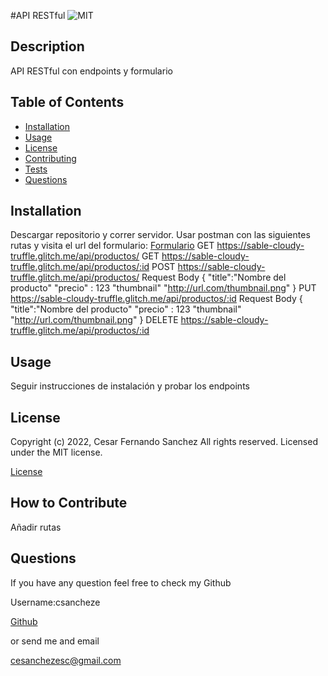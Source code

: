 #API RESTful ![MIT](https://img.shields.io/apm/l/vim-mode?style=plastic)

  ## Description
  
  API RESTful con endpoints y formulario

  
  ## Table of Contents
  
  - [Installation](#installation)
  - [Usage](#usage)
  - [License](#license)
  - [Contributing](#license)
  - [Tests](#license)
  - [Questions](#license)
  
  ## Installation
  
  
Descargar repositorio y correr servidor. Usar postman con las siguientes rutas y  visita el url del formulario:
 [Formulario](https://sable-cloudy-truffle.glitch.me/static/index.html)
 GET https://sable-cloudy-truffle.glitch.me/api/productos/
 GET https://sable-cloudy-truffle.glitch.me/api/productos/:id
 POST https://sable-cloudy-truffle.glitch.me/api/productos/
  Request Body
  {
  "title":"Nombre del producto" <string>
  "precio" : 123 <int>
  "thumbnail" "http://url.com/thumbnail.png" <string>
  }
 PUT https://sable-cloudy-truffle.glitch.me/api/productos/:id
   Request Body
  {
  "title":"Nombre del producto" <string>
  "precio" : 123 <int>
  "thumbnail" "http://url.com/thumbnail.png" <string>
  }
 DELETE https://sable-cloudy-truffle.glitch.me/api/productos/:id
 

  
  ## Usage
  
  
Seguir instrucciones de instalación y probar los endpoints

  
  
  ## License
  
  
Copyright (c) 2022, Cesar Fernando Sanchez All rights reserved.
Licensed under the MIT license. 

  
  
[License](./MIT_license.txt)

  
  ## How to Contribute
  
Añadir rutas

  
  ## Questions
  
  If you have any question feel free to check my Github 
  
Username:csancheze
  
[Github](https://github.com/csancheze)

  or send me and email
  
<cesanchezesc@gmail.com>

